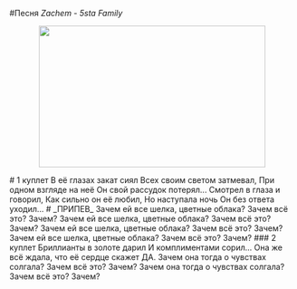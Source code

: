 #Песня _Zachem - 5sta Family_
<p align="center">
  <img width="400" height="250" src="[https://www.google.com/url?sa=i&url=https%3A%2F%2Fgenius.com%2F5sta-family-what-for-lyrics&psig=AOvVaw0cQC2KjImj2baENU5UtTWD&ust=1733196867825000&source=images&cd=vfe&opi=89978449&ved=0CBQQjRxqFwoTCPiGns-TiIoDFQAAAAAdAAAAABA](https://encrypted-tbn0.gstatic.com/images?q=tbn:ANd9GcSCFLxcrL78JeJGESklIuKW9YupfGXTPmOBqg&s)">
</p>
# 1 куплет
В её глазах закат сиял
Всех своим светом затмевал,
При одном взгляде на неё
Он свой рассудок потерял...
Смотрел в глаза и говорил,
Как сильно он её любил,
Но наступала ночь
Он без ответа уходил...
# _ПРИПЕВ_
Зачем ей все шелка, цветные облака?
Зачем всё это? Зачем?
Зачем ей все шелка, цветные облака?
Зачем всё это? Зачем?
Зачем ей все шелка, цветные облака?
Зачем всё это? Зачем?
Зачем ей все шелка, цветные облака?
Зачем всё это? Зачем?
### 2 куплет
Бриллианты в золоте дарил
И комплиментами сорил...
Она же всё ждала, что её сердце скажет ДА.
Зачем она тогда о чувствах солгала?
Зачем всё это? Зачем?
Зачем она тогда о чувствах солгала?
Зачем всё это? Зачем?
